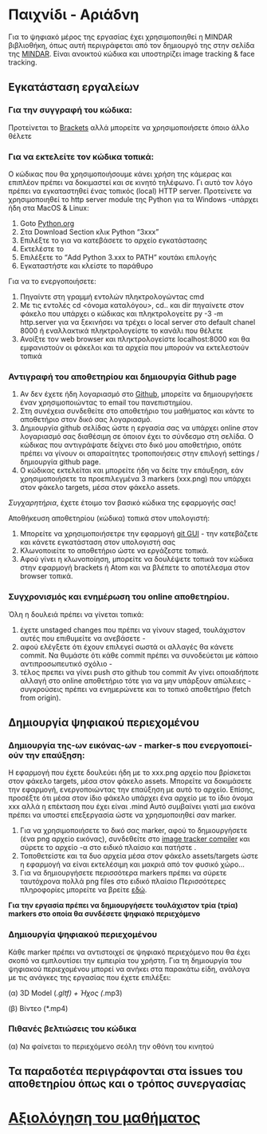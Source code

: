 # Παιχνίδι - Αριάδνη

Για το ψηφιακό μέρος της εργασίας έχει χρησιμοποιηθεί η MINDAR βιβλιοθήκη, όπως αυτή περιγράφεται από τον δημιουργό της στην σελίδα της [MINDAR](https://hiukim.github.io/mind-ar-js-doc/). Είναι ανοικτού κώδικα και υποστηρίζει image tracking & face tracking.

## Εγκατάσταση εργαλείων

### Για την συγγραφή του κώδικα:
Προτείνεται το [Brackets](https://brackets.io/) αλλά μπορείτε να χρησιμοποιήσετε όποιο άλλο θέλετε

### Για να εκτελείτε τον κώδικα τοπικά:
Ο κώδικας που θα χρησιμοποιήσουμε κάνει χρήση της κάμερας και επιπλέον πρέπει να δοκιμαστεί και σε κινητό τηλέφωνο. Γι αυτό τον λόγο πρέπει να εγκαταστηθεί ένας τοπικός (local)  HTTP server. Προτείνετε να χρησιμοποιηθεί το http server module της Python για τα Windows -υπάρχει ήδη στα MacOS & Linux:
1. Goto [Python.org](https://www.python.org/downloads/)
2. Στα Download Section κλικ Python “3xxx”
3. Επιλέξτε το <Windows Installer> για να κατεβάσετε το αρχείο εγκατάστασης
4. Εκτελέστε το
5. Επιλέξετε το “Add Python 3.xxx to PATH” κουτάκι επιλογής
6. Εγκαταστήστε και κλείστε το παράθυρο

Για να το ενεργοποιήσετε:
1. Πηγαίντε στη γραμμή εντολών πληκτρολογώντας cmd
2. Με τις εντολές cd <όνομα καταλόγου>, cd.. και dir πηγαίνετε στον φάκελο που υπάρχει ο κώδικας και πληκτρολογείτε 
py -3 -m http.server για να ξεκινήσει να τρέχει ο local server στο default chanel 8000 ή εναλλακτικά πληκτρολογείστε το κανάλι που θέλετε
3. Ανοίξτε τον web browser και πληκτρολογείστε localhost:8000 και θα εμφανιστούν οι φάκελοι και τα αρχεία που μπορούν να εκτελεστούν τοπικά

### Αντιγραφή του αποθετηρίου και δημιουργία Github page 
1. Αν δεν έχετε ήδη λογαριασμό στο [Github](https://github.com/), μπορείτε να δημιουργήσετε έναν χρησιμοποιώντας το email του πανεπιστημίου. 
2. Στη συνέχεια συνδεθείτε στο αποθετήριο του μαθήματος και κάντε <fork> το αποθετήριο στον δικό σας λογαριασμό. 
3. Δημιουργία github σελίδας ώστε η εργασία σας να υπάρχει online στον λογαριασμό σας διαθέσιμη σε όποιον έχει το σύνδεσμο στη σελίδα. Ο κώδικας που αντιγράψατε δείχνει στο δικό μου αποθετήριο, οπότε πρέπει να γίνουν οι απαραίτητες τροποποιήσεις στην επιλογή settings / δημιουργία github page.  
4. Ο κώδικας εκτελείται και μπορείτε ήδη να δείτε την επάυξηση, εάν χρησιμοποιήσετε τα προεπιλεγμένα 3 markers (xxx.png) που υπάρχει στον φάκελο targets, μέσα στον φάκελο assets. 

*Συγχαρητήρια*, έχετε έτοιμο τον βασικό κώδικα της εφαρμογής σας!  

Αποθήκευση αποθετηρίου (κώδικα) τοπικά στον υπολογιστή:

1. Μπορείτε να χρησιμοποιήσετρε την εφαρμογή [git GUI](https://git-scm.com/download/win) - την κατεβάζετε και κάνετε εγκατάσταση στον υπολογιστή σας 
2. Κλωνοποιείτε το αποθετήριο ώστε να εργάζεστε τοπικά.
3. Αφού γίνει η κλωνοποίηση, μπορείτε να δουλέψετε τοπικά τον κώδικα στην εφαρμογή brackets ή Atom και να βλέπετε το αποτέλεσμα στον browser τοπικά.

### Συγχρονισμός και ενημέρωση του online αποθετηρίου.
Όλη η δουλειά πρέπει να γίνεται τοπικά:
1. έχετε unstaged changes που πρέπει να γίνουν staged, τουλάχιστον αυτές που επιθυμείτε να ανεβάσετε - 
2. αφού ελέγξετε ότι έχουν επιλεγεί σωστά οι αλλαγές θα κάνετε commit. 
Να θυμάστε ότι κάθε commit πρέπει να συνοδεύεται με κάποιο αντιπροσωπευτικό σχόλιο - 
3. τέλος πρεπει να γίνει push στο github του commit
Αν γίνει οποιαδήποτε αλλαγή στο online αποθετήριο τότε για να μην υπάρξουν απώλειες - συγκρούσεις πρέπει να ενημερώνετε και το τοπικό αποθετήριο (fetch from origin).

## Δημιουργία ψηφιακού περιεχομένου
### Δημιουργία της-ων εικόνας-ων - marker-s που ενεργοποιεί-ούν την επαύξηση:
Η εφαρμογή που έχετε δουλεύει ήδη με το  xxx.png αρχείο που βρίσκεται στον φάκελο targets, μέσα στον φάκελο assets. Μπορείτε να δοκιμάσετε την εφαρμογή, ενεργοποιώντας την επαύξηση με αυτό το αρχείο. 
Επίσης, προσέξτε ότι μέσα στον ίδιο φάκελο υπάρχει ένα αρχείο με το ίδιο όνομα xxx αλλά η επέκταση που έχει είναι .mind Αυτό συμβαίνει γιατί μια εικόνα πρέπει να υποστεί επεξεργασία ώστε να χρησμοποιηθεί σαν marker.

1. Για να χρησιμοποιήσετε το δικό σας marker, αφού το δημιουργήσετε (ένα png αρχείο εικόνας), συνδεθείτε στο [image tracker compiler](https://hiukim.github.io/mind-ar-js-doc/tools/compile) και σύρετε το αρχείο -α στο ειδικό πλαίσιο και πατήστε <start>. 
2. Τοποθετείστε και τα δυο αρχεία μέσα στον φάκελο assets/targets ώστε η εφαρμογή να είναι εκτελέσιμη και μακριά από τον φυσικό χώρο… 
3. Για να δημιουργήσετε περισσότερα markers πρέπει να σύρετε ταυτόχρονα πολλά png files στο ειδικό πλαίσιο
Περισσότερες πληροφορίες μπορείτε να βρείτε [εδώ](https://hiukim.github.io/mind-ar-js-doc/quick-start/compile).

**Για την εργασία πρέπει να δημιουργήσετε τουλάχιστον τρία (τρία) markers στο οποία θα συνδέσετε ψηφιακό περιεχόμενο**

### Δημιουργία ψηφιακού περιεχομένου
Κάθε marker πρέπει να αντιστοιχεί σε ψηφιακό περιεχόμενο που θα έχει σκοπό να εμπλουτίσει την εμπειρία του χρήστη. Για τη δημιουργία του ψηφιακού περιεχομένου μπορεί να ανήκει στα παρακάτω είδη, ανάλογα με τις ανάγκες της εργασίας που έχετε επιλέξει:

(α) 3D Model (*.gltf) + Ήχος (*.mp3)

(β) Βίντεο (*.mp4)

  ### Πιθανές βελτιώσεις του κώδικα
  (α) Να φαίνεται το περιεχόμενο σεόλη την οθόνη του κινητού
  
  
  ## Τα παραδοτέα περιγράφονται στα issues του αποθετηρίου όπως και ο τρόπος συνεργασίας
  
  # [Αξιολόγηση του μαθήματος](https://forms.gle/n9RFkkegsuRtfTRn6)
